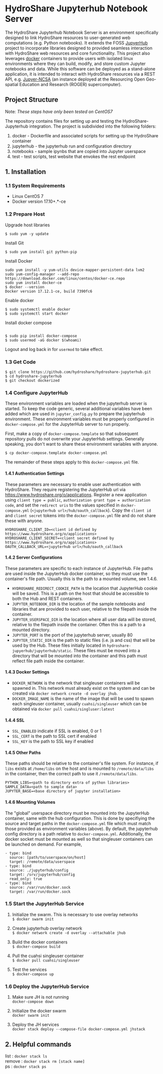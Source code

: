 # HydroShare Jupyterhub Notebook Server

The HydroShare Jupyterhub Notebook Server is an environment specifically designed to link HydroShare resources to user-generated web computations (e.g. Python notebooks). It extends the FOSS [JupyerHub](https://github.com/jupyterhub/jupyterhub) project to incorporate libraries designed to provided seamless interaction with HydroShare web resources and core functionality.  This project also leverages [docker](https://www.docker.com/) containers to provide users with isolated linux environments where they can build, modify, and store custom Jupyter notebooks and data.  While this software can be deployed as a stand-alone application, it is intended to interact with HydroShare resources via a REST API, e.g. [Jupyer-NCSA](https://www.hydroshare.org/resource/80d9f3b4bc914628a2d1df4ebebcc3fd/) (an instance deployed at the Resourcing Open Geo-spatial Education and Research (ROGER) supercomputer).


## Project Structure  
Note: *These steps have only been tested on CentOS7*  

The repository contains files for setting up and testing the HydroShare-Jupyterhub integration.  The project is subdivided into the following folders:

1. docker - Dockerfile and associated scripts for setting up the HydroShare container
2. jupyterhub - the jupyterhub run and configuration directory
3. notebooks - sample ipynbs that are copied into Jupyter userspace
4. test - test scripts, test website that envokes the rest endpoint


## 1. Installation 

### 1.1 System Requirements  

- Linux CentOS 7
- Docker version 17.10+.*-ce

### 1.2 Prepare Host

Upgrade host libraries

```
$ sudo yum -y update
```

Install Git 

```
$ sudo yum install git python-pip
```

Install Docker

```
sudo yum install -y yum-utils device-mapper-persistent-data lvm2
sudo yum-config-manager --add-repo https://download.docker.com/linux/centos/docker-ce.repo
sudo yum install docker-ce
$ docker --version
Docker version 17.12.1-ce, build 7390fc6
```

Enable docker

```
$ sudo systemctl enable docker
$ sudo systemctl start docker
```

Install docker compose

```

$ sudo pip install docker-compose
$ sudo usermod -aG docker $(whoami)
```

Logout and log back in for `usermod` to take effect.

### 1.3 Get Code

```
$ git clone https://github.com/hydroshare/hydroshare-jupyterhub.git
$ cd hydroshare-jupyterhub
$ git checkout dockerized
```

### 1.4 Configure JupyterHub  
These environment variables are loaded when the jupyterhub server is started.  To keep the code generic, several additional variables have been added which are used in `jupyter_config.py` to prepare the jupyterhub environment.   These environment variables must be properly configured in `docker-compose.yml` for the JupyterHub server to run properly.

First, make a copy of `docker-compose.template` so that subsequent repository pulls do not overwrite your JupyterHub settings.  Generally speaking, you don't want to share these environment variables with anyone.

```
$ cp docker-compose.template docker-compose.yml
```

The remainder of these steps apply to this `docker-compose.yml` file.

#### 1.4.1 Authentication Settings
These parameters are necessary to enable user authentication with HydroShare.  They require registering the JupyterHub url via https://www.hydroshare.org/o/applications.  Register a new application using `client type = public`, `authorization grant type = authorization code`, and set the `redirect uris` to the values specified in `docker-compose.yml` (`<jupyterhub url>/hub/oauth_callback`).  Copy the `client id` and `client secret` tokens into the `docker-compose.yml` file and do not share these with anyone. 

```
HYDROSHARE_CLIENT_ID=<client id defined by https://www.hydroshare.org/o/applications>
HYDROSHARE_CLIENT_SECRET=<client secret defined by https://www.hydroshare.org/o/applications>
OAUTH_CALLBACK_URL=<jupyterhub url>/hub/oauth_callback
```

#### 1.4.2 Server Configurations
These parameters are specific to each instance of JupyterHub.  File paths are used inside the JupyterHub docker container, so they must use the container's file path.  Usually this is the path to a mounted volume, see 1.4.6.


- `HYDROSHARE_REDIRECT_COOKIE_PATH` is the location that JupyterHub cookie will be saved.  This is a path on the host that should be accessible to both the Hub and REST containers.  
- `JUPYTER_NOTEBOOK_DIR` is the location of the sample notebooks and libraries that are provided to each user, relative to the filepath inside the container.  
- `JUPYTER_USERSPACE_DIR` is the location where all user data will be stored, relative to the filepath inside the container. Often this is a path to a mounted directory.
- `JUPYTER_PORT` is the port of the jupyterhub server, usually 80
- `JUPYTER_STATIC_DIR` is the path to static files (i.e. js and css) that will be used by the Hub.  These files initially located in `hydroshare-jupyerhub/jupyterhub/static`.  These files must be moved into a directory that will be mounted into the container and this path must reflect file path inside the container.  


#### 1.4.3 Docker Settings            


- `DOCKER_NETWORK` is the network that singleuser containers will be spawned in.  This network must already exist on the system and can be created via `docker network create -d overlay jhub`.  
- `DOCKER_IMAGE_NAME` is the name of the image that will be used to spawn each singleuser container, usually `cuahsi/singleuser` which can be obtained via `docker pull cuahsi/singluser:latest` 

   
#### 1.4.4 SSL            


- `SSL_ENABLED` indicate if SSL is enabled, 0 or 1  
- `SSL_CERT` is the path to SSL cert if enabled
- `SSL_KEY` is the path to SSL key if enabled


#### 1.4.5 Other Paths

These paths should be relative to the container's file system.  For instance, if `libs` exists at `/home/libs` on the host and is mounted to `/remote/data/libs` in the container, then the correct path to use it `/remote/data/libs`.  
```
PYTHON_LIBS=<path to directory extra of python libraries>
SAMPLE_DATA=<path to sample data>
JUPYTER_BASE=<base directory of jupyter installation>
```

#### 1.4.6 Mounting Volumes

The "global" userspace directory must be mounted into the JupyterHub container, same with the hub configuration.  This is done by specifiying the source and target paths in the `docker-compose.yml` file which must match those provided as environment variables (above).  By default, the jupyterhub config directory is a path relative to `docker-compose.yml`. Additionally, the docker socket must be mounted as well so that singleuser containers can be launched on demand.  For example, 

```
- type: bind
  source: [path/to/userspace/on/host]
  target: /remote/data/userspace
- type: bind
  source: ./jupyterhub/config
  target: /srv/jupyterhub/config
  read_only: true
- type: bind
  source: /var/run/docker.sock
  target: /var/run/docker.sock
```

### 1.5 Start the JupyterHub Service

1. Initialize the swarm.  This is necessary to use overlay networks  
   `$ docker swarm init`

2. Create jupyterhub overlay network  
   `$ docker network create -d overlay --attachable jhub`

3. Build the docker containers  
   `$ docker-compose build`

4. Pull the cuahsi singleuser container  
    `$ docker pull cuahsi/singleuser` 

5. Test the services  
   `$ docker-compose up`


### 1.6 Deploy the JupyterHub Service

1. Make sure JH is not running  
   `docker-compose down`  
 
2. Initialize the docker swarm  
   `docker swarm init`  

3. Deploy the JH services  
   `docker stack deploy --compose-file docker-compose.yml jhstack`  

## 2. Helpful commands  

   list   : `docker stack ls`  
   remove : `docker stack rm [stack name]`  
   ps     : `docker stack ps`  
